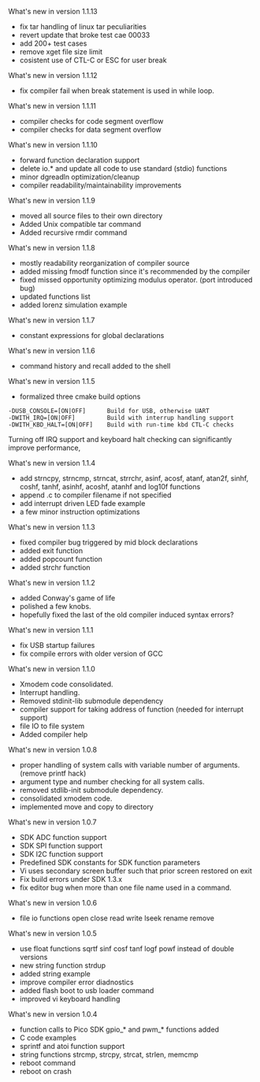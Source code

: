 What's new in version 1.1.13

- fix tar handling of linux tar peculiarities
- revert update that broke test cae 00033
- add 200+ test cases
- remove xget file size limit
- cosistent use of CTL-C or ESC for user break

What's new in version 1.1.12

- fix compiler fail when break statement is used in while loop.

What's new in version 1.1.11

- compiler checks for code segment overflow
- compiler checks for data segment overflow

What's new in version 1.1.10

- forward function declaration support
- delete io.* and update all code to use standard (stdio) functions
- minor dgreadln optimization/cleanup
- compiler readability/maintainability improvements

What's new in version 1.1.9

- moved all source files to their own directory
- Added Unix compatible tar command
- Added recursive rmdir command

What's new in version 1.1.8

- mostly readability reorganization of compiler source
- added missing fmodf function since it's recommended by the compiler
- fixed missed opportunity optimizing modulus operator. (port introduced bug)
- updated functions list
- added lorenz simulation example

What's new in version 1.1.7

- constant expressions for global declarations

What's new in version 1.1.6

- command history and recall added to the shell

What's new in version 1.1.5

- formalized three cmake build options
```
-DUSB_CONSOLE=[ON|OFF]      Build for USB, otherwise UART
-DWITH_IRQ=[ON|OFF]         Build with interrup handling support
-DWITH_KBD_HALT=[ON|OFF]    Build with run-time kbd CTL-C checks
```
Turning off IRQ support and keyboard halt checking can significantly improve performance,

What's new in version 1.1.4

- add strncpy, strncmp, strncat, strrchr, asinf, acosf, atanf, atan2f, sinhf, coshf, tanhf, asinhf, acoshf, atanhf and log10f functions
- append .c to compiler filename if not specified
- add interrupt driven LED fade example
- a few minor instruction optimizations

What's new in version 1.1.3
- fixed compiler bug triggered by mid block declarations
- added exit function
- added popcount function
- added strchr function

What's new in version 1.1.2

- added Conway's game of life
- polished a few knobs.
- hopefully fixed the last of the old compiler induced syntax errors?

What's new in version 1.1.1

- fix USB startup failures
- fix compile errors with older version of GCC

What's new in version 1.1.0

- Xmodem code consolidated.
- Interrupt handling.
- Removed stdinit-lib submodule dependency
- compiler support for taking address of function (needed for interrupt support)
- file IO to file system
- Added compiler help


What's new in version 1.0.8

- proper handling of system calls with variable number of arguments. (remove printf hack)
- argument type and number checking for all system calls.
- removed stdlib-init submodule dependency.
- consolidated xmodem code.
- implemented move and copy to directory

What's new in version 1.0.7

- SDK ADC function support
- SDK SPI function support
- SDK I2C function support
- Predefined SDK constants for SDK function parameters
- Vi uses secondary screen buffer such that prior screen restored on exit
- Fix build errors under SDK 1.3.x
- fix editor bug when more than one file name used in a command.

What's new in version 1.0.6

- file io functions open close read write lseek rename remove

What's new in version 1.0.5

- use float functions sqrtf sinf cosf tanf logf powf instead of double versions
- new string function strdup
- added string example
- improve compiler error diadnostics
- added flash boot to usb loader command
- improved vi keyboard handling

What's new in version 1.0.4

- function calls to Pico SDK gpio_* and pwm_* functions added
- C code examples
- sprintf and atoi function support
- string functions strcmp, strcpy, strcat, strlen, memcmp
- reboot command
- reboot on crash
